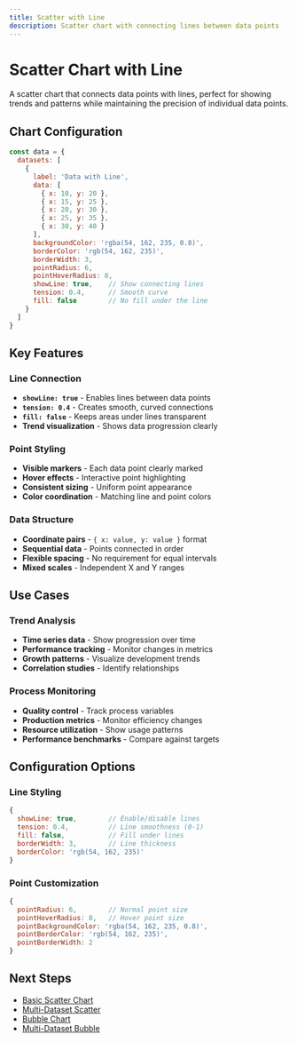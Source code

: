 ```yaml
---
title: Scatter with Line
description: Scatter chart with connecting lines between data points
---
```


# Scatter Chart with Line

A scatter chart that connects data points with lines, perfect for showing trends and patterns while maintaining the precision of individual data points.

<script setup>
import ScatterWithLineExample from '../components/ScatterWithLineExample.vue'
</script>

<ScatterWithLineExample />

## Chart Configuration

```javascript
const data = {
  datasets: [
    {
      label: 'Data with Line',
      data: [
        { x: 10, y: 20 },
        { x: 15, y: 25 },
        { x: 20, y: 30 },
        { x: 25, y: 35 },
        { x: 30, y: 40 }
      ],
      backgroundColor: 'rgba(54, 162, 235, 0.8)',
      borderColor: 'rgb(54, 162, 235)',
      borderWidth: 3,
      pointRadius: 6,
      pointHoverRadius: 8,
      showLine: true,    // Show connecting lines
      tension: 0.4,      // Smooth curve
      fill: false        // No fill under the line
    }
  ]
}
```

## Key Features

### **Line Connection**
- **`showLine: true`** - Enables lines between data points
- **`tension: 0.4`** - Creates smooth, curved connections
- **`fill: false`** - Keeps areas under lines transparent
- **Trend visualization** - Shows data progression clearly

### **Point Styling**
- **Visible markers** - Each data point clearly marked
- **Hover effects** - Interactive point highlighting
- **Consistent sizing** - Uniform point appearance
- **Color coordination** - Matching line and point colors

### **Data Structure**
- **Coordinate pairs** - `{ x: value, y: value }` format
- **Sequential data** - Points connected in order
- **Flexible spacing** - No requirement for equal intervals
- **Mixed scales** - Independent X and Y ranges

## Use Cases

### **Trend Analysis**
- **Time series data** - Show progression over time
- **Performance tracking** - Monitor changes in metrics
- **Growth patterns** - Visualize development trends
- **Correlation studies** - Identify relationships

### **Process Monitoring**
- **Quality control** - Track process variables
- **Production metrics** - Monitor efficiency changes
- **Resource utilization** - Show usage patterns
- **Performance benchmarks** - Compare against targets

## Configuration Options

### **Line Styling**
```javascript
{
  showLine: true,        // Enable/disable lines
  tension: 0.4,          // Line smoothness (0-1)
  fill: false,           // Fill under lines
  borderWidth: 3,        // Line thickness
  borderColor: 'rgb(54, 162, 235)'
}
```

### **Point Customization**
```javascript
{
  pointRadius: 6,        // Normal point size
  pointHoverRadius: 8,   // Hover point size
  pointBackgroundColor: 'rgba(54, 162, 235, 0.8)',
  pointBorderColor: 'rgb(54, 162, 235)',
  pointBorderWidth: 2
}
```

## Next Steps

- [Basic Scatter Chart](/chartjs/scatter-charts)
- [Multi-Dataset Scatter](/chartjs/scatter-charts/multi-dataset)
- [Bubble Chart](/chartjs/scatter-charts/bubble)
- [Multi-Dataset Bubble](/chartjs/scatter-charts/multi-bubble)
